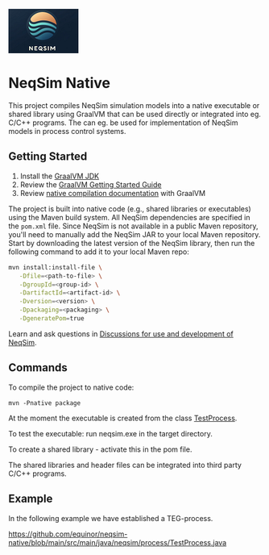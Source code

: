![NeqSim Logo](https://github.com/equinor/neqsim/blob/master/docs/wiki/neqsimlogocircleflatsmall.png)
# NeqSim Native
This project compiles NeqSim simulation models into a native executable or shared library using GraalVM that can be used directly or integrated into eg. C/C++ programs. The can eg. be used for implementation of NeqSim models in process control systems.

## Getting Started
1. Install the [GraalVM JDK](https://www.graalvm.org/)
2. Review the [GraalVM Getting Started Guide](https://www.graalvm.org/latest/docs/getting-started/)
3. Review [native compilation documentation](https://www.graalvm.org/latest/reference-manual/native-image/) with GraalVM

The project is built into native code (e.g., shared libraries or executables) using the Maven build system. All NeqSim dependencies are specified in the `pom.xml` file. Since NeqSim is not available in a public Maven repository, you'll need to manually add the NeqSim JAR to your local Maven repository. Start by downloading the latest version of the NeqSim library, then run the following command to add it to your local Maven repo:

```bash
mvn install:install-file \
   -Dfile=<path-to-file> \
   -DgroupId=<group-id> \
   -DartifactId=<artifact-id> \
   -Dversion=<version> \
   -Dpackaging=<packaging> \
   -DgeneratePom=true
```

Learn and ask questions in [Discussions for use and development of NeqSim](https://github.com/equinor/neqsim/discussions).

## Commands
To compile the project to native code:
```
mvn -Pnative package
```
At the moment the executable is created from the class [TestProcess](https://github.com/equinor/neqsim-native/blob/main/src/main/java/neqsim/process/TestProcess.java). 

To test the executable:
run neqsim.exe in the target directory.

To create a shared library - activate this in the pom file.

The shared libraries and header files can be integrated into third party C/C++ programs.

## Example
In the following example we have established a TEG-process.

https://github.com/equinor/neqsim-native/blob/main/src/main/java/neqsim/process/TestProcess.java

